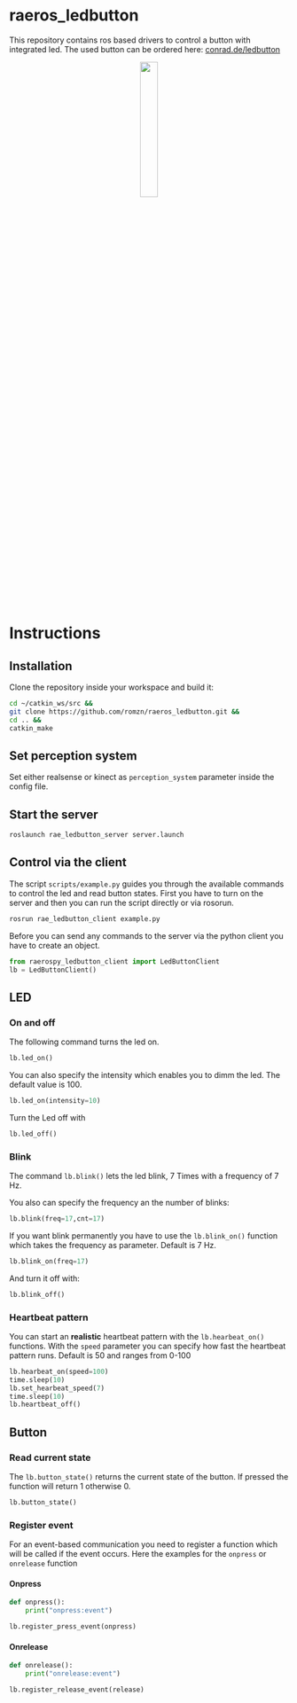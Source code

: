 # raeros_ledbutton
This repository contains ros based drivers to control a button with integrated led.
The used button can be ordered here: [conrad.de/ledbutton](https://www.conrad.de/de/p/tru-components-gq16f-10e-j-b-12v-vandalismusgeschuetzter-drucktaster-48-v-dc-2-a-1-x-aus-ein-ip65-tastend-1-st-701855.html?refresh=true#attributesNotes_delivery)

<p align="center">
<img style="margin-left: auto;" src="https://asset.conrad.com/media10/isa/160267/c1/-/de/701855_BB_00_FB/tru-components-gq16f-10e-j-b-12v-vandalismusgeschuetzter-drucktaster-48-v-dc-2-a-1-x-aus-ein-ip65-tastend-1-st.jpg" width="25%">
</p>

# Instructions
## Installation
Clone the repository inside your workspace and build it:
```bash
cd ~/catkin_ws/src &&
git clone https://github.com/romzn/raeros_ledbutton.git &&
cd .. &&
catkin_make
```
## Set perception system
Set either realsense or kinect as `perception_system` parameter inside the config file.

## Start the server
```bash
roslaunch rae_ledbutton_server server.launch
```

## Control via the client
The script `scripts/example.py` guides you through the available commands to control the led and read button states. First you have to turn on the server and then you can run the script directly or via rosorun.

```bash
rosrun rae_ledbutton_client example.py
```

Before you can send any commands to the server via the python client you have to create an object.

```python
from raerospy_ledbutton_client import LedButtonClient
lb = LedButtonClient()
```

## LED
### On and off
The following command turns the led on.
```python
lb.led_on()
```

You can also specify the intensity which enables you to dimm the led. The default value is 100.
```python
lb.led_on(intensity=10)
```

Turn the Led off with
```python
lb.led_off()
```

### Blink
The command `lb.blink()` lets the led blink, 7 Times with a frequency of 7 Hz.

You also can specify the frequency an the number of blinks:

```python
lb.blink(freq=17,cnt=17)
```

If you want blink permanently you have to use the `lb.blink_on()` function which takes the frequency as parameter. Default is 7 Hz.

```python
lb.blink_on(freq=17)
```
And turn it off with:

```python
lb.blink_off()
```
### Heartbeat pattern
You can start an **realistic** heartbeat pattern with the `lb.hearbeat_on()` functions. With the `speed` parameter you can specify how fast the heartbeat pattern runs. Default is 50 and ranges from 0-100

```python
lb.hearbeat_on(speed=100)
time.sleep(10)
lb.set_hearbeat_speed(7)
time.sleep(10)
lb.heartbeat_off()
```

## Button

### Read current state
The `lb.button_state()` returns the current state of the button. If pressed the function will return 1 otherwise  0.

```python
lb.button_state() 
```

### Register event
For an event-based communication you need to register a function which will be called if the event occurs. Here the examples for the `onpress` or `onrelease` function

#### Onpress
```python
def onpress():
    print("onpress:event")

lb.register_press_event(onpress)
```

#### Onrelease
```python
def onrelease():
    print("onrelease:event")

lb.register_release_event(release)
```
